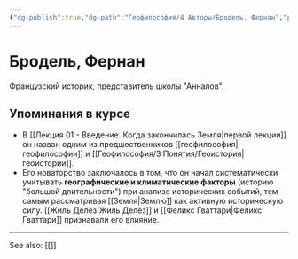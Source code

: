 ```yaml
---
{"dg-publish":true,"dg-path":"Геофилософия/4 Авторы/Бродель, Фернан","permalink":"/geofilosofiya/4-avtory/brodel-fernan/"}
---
```


# Бродель, Фернан

Французский историк, представитель школы "Анналов".

## Упоминания в курсе
- В [[Лекция 01 - Введение. Когда закончилась Земля\|первой лекции]] он назван одним из предшественников [[геофилософия\|геофилософии]] и [[Геофилософия/3 Понятия/Геоистория\|геоистории]].
- Его новаторство заключалось в том, что он начал систематически учитывать **географические и климатические факторы** (историю "большой длительности") при анализе исторических событий, тем самым рассматривая [[Земля\|Землю]] как активную историческую силу. [[Жиль Делёз\|Жиль Делёз]] и [[Феликс Гваттари\|Феликс Гваттари]] признавали его влияние.






---
See also:
[[]]
